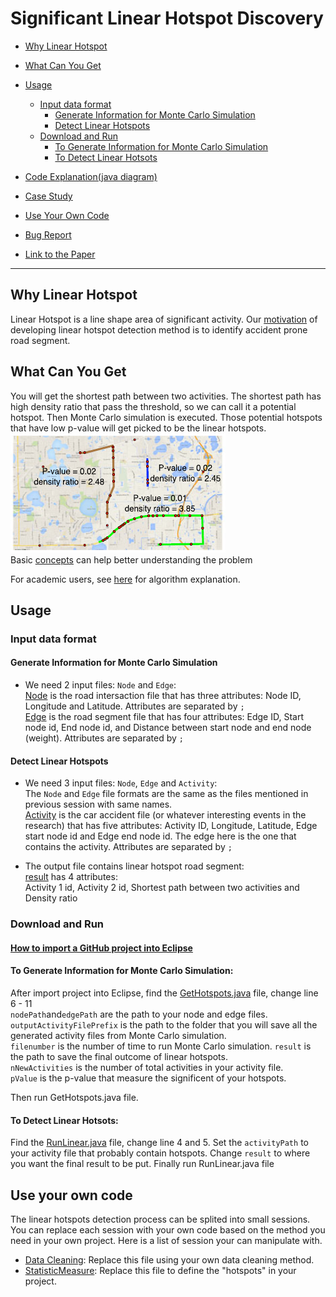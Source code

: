 # Significant Linear Hotspot Discovery
* [Why Linear Hotspot](https://github.com/SpatialUMN/LinearHotspot-Java/blob/master/README.md#Why-Linear-Hotspot)  
* [What Can You Get](https://github.com/SpatialUMN/LinearHotspot-Java/blob/master/README.md#What-can-you-get)  
* [Usage](https://github.com/SpatialUMN/LinearHotspot-Java/blob/master/README.md#Usage)
  * [Input data format](https://github.com/SpatialUMN/LinearHotspot-Java/blob/master/README.md#Input-data-format)  
    * [Generate Information for Monte Carlo Simulation](https://github.com/SpatialUMN/LinearHotspot-Java/blob/master/README.md#Generate-Information-for-Monte-Carlo-Simulation)  
    * [Detect Linear Hotspots](https://github.com/SpatialUMN/LinearHotspot-Java/blob/master/README.md#Detect-Linear-Hotspots)    
  * [Download and Run](https://github.com/SpatialUMN/LinearHotspot-Java/blob/master/README.md#Download-and-Run)   
    * [To Generate Information for Monte Carlo Simulation](https://github.com/SpatialUMN/LinearHotspot-Java/blob/master/README.md#To-Generate-Information-for-Monte-Carlo-Simulation)   
    * [To Detect Linear Hotsots](https://github.com/SpatialUMN/LinearHotspot-Java/blob/master/README.md#To-detect-linear-hotsots) 

* [Code Explanation(java diagram)](https://github.com/SpatialUMN/LinearHotspot-Java/wiki/Java-Class-Diagram)  
* [Case Study](https://github.com/SpatialUMN/LinearHotspot-Java/wiki/Case-Study)    
* [Use Your Own Code](https://github.com/SpatialUMN/LinearHotspot-Java/blob/master/README.md#Use-Your-Own-Code)  
* [Bug Report](https://github.com/SpatialUMN/LinearHotspot-Java/issues)   
* [Link to the Paper]()

***

## Why Linear Hotspot
Linear Hotspot is a line shape area of significant activity. Our [motivation](https://github.com/SpatialUMN/LinearHotspot-Java/wiki/Motivation-of-Developing-Linear-Hotspot-Detection-Method) of developing linear hotspot detection method is to identify accident prone road segment.

## What Can You Get  
You will get the shortest path between two activities. The shortest path has high density ratio that pass the threshold, so we can call it a potential hotspot. Then Monte Carlo simulation is executed. Those potential hotspots that have low p-value will get picked to be the linear hotspots.   
![Linear](https://github.com/SpatialUMN/LinearHotspot-Java/blob/master/image/linear.PNG)  
Basic [concepts](https://github.com/SpatialUMN/LinearHotspot-Java/wiki/Basic-Concepts) can help better understanding the problem
  
For academic users, see [here](https://github.com/SpatialUMN/LinearHotspot-Java/wiki/Algorithm-Explanation) for algorithm explanation.
## Usage   
### Input data format     
#### Generate Information for Monte Carlo Simulation  
* We need 2 input files: `Node` and `Edge`:    
[Node](https://github.com/SpatialUMN/LinearHotspot-Java/blob/master/SampleData/Node.txt) is the road intersaction file that has three attributes: Node ID, Longitude and Latitude. Attributes are separated by `;`    
[Edge](https://github.com/SpatialUMN/LinearHotspot-Java/blob/master/SampleData/Edge.txt) is the road segment file that has four attributes:   Edge ID, Start node id, End node id, and Distance between start node and end node (weight). Attributes are separated by `;`  
  
#### Detect Linear Hotspots  
* We need 3 input files: `Node`, `Edge` and `Activity`:     
The `Node` and `Edge` file formats are the same as the files mentioned in previous session with same names.    
[Activity](https://github.com/SpatialUMN/LinearHotspot-Java/blob/master/SampleData/Activity.txt) is the car accident file (or whatever interesting events in the research) that has five attributes:   Activity ID, Longitude, Latitude, Edge start node id and Edge end node id. The edge here is the one that contains the activity. Attributes are separated by `;`  

* The output file contains linear hotspot road segment:    
[result]() has 4 attributes:  
Activity 1 id, Activity 2 id, Shortest path between two activities and Density ratio    

### Download and Run  
#### [How to import a GitHub project into Eclipse](https://github.com/collab-uniba/socialcde4eclipse/wiki/How-to-import-a-GitHub-project-into-Eclipse)  

#### To Generate Information for Monte Carlo Simulation:    
After import project into Eclipse, find the [GetHotspots.java](https://github.com/SpatialUMN/LinearHotspot-Java/blob/master/src/GetHotspots.java) file, change line 6 - 11   
`nodePath`and`edgePath` are the path to your node and edge files.   
`outputActivityFilePrefix` is the path to the folder that you will save all the generated activity files from Monte Carlo simulation.   
`filenumber` is the number of time to run Monte Carlo simulation. 
`result` is the path to save the final outcome of linear hotspots.  
`nNewActivities` is the number of total activities in your activity file.  
`pValue` is the p-value that measure the significent of your hotspots.  

Then run GetHotspots.java file.     

#### To Detect Linear Hotsots:   
Find the [RunLinear.java](https://github.com/SpatialUMN/LinearHotspot-Java/blob/master/src/RunLinear.java) file, change line 4 and 5. Set the `activityPath` to your activity file that probably contain hotspots. Change `result` to where you want the final result to be put. Finally run RunLinear.java file 


## Use your own code  
The linear hotspots detection process can be splited into small sessions. You can replace each session with your own code based on the method you need in your own project. Here is a list of session your can manipulate with.
* [Data Cleaning](https://github.com/SpatialUMN/LinearHotspot-Java/wiki/Add-On-Examples): Replace this file using your own data cleaning method.  
* [StatisticMeasure](https://github.com/SpatialUMN/LinearHotspot-Java/wiki/Add-On-Examples): Replace this file to define the "hotspots" in your project.  

